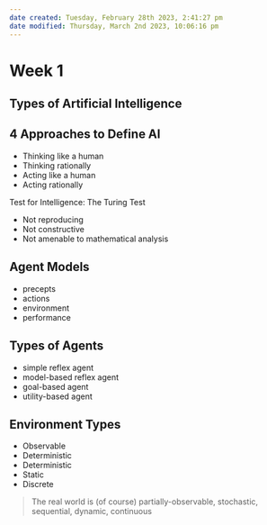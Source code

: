 ```yaml
---
date created: Tuesday, February 28th 2023, 2:41:27 pm
date modified: Thursday, March 2nd 2023, 10:06:16 pm
---
```


# Week 1

## Types of Artificial Intelligence

## 4 Approaches to Define AI

- Thinking like a human
- Thinking rationally
- Acting like a human
- Acting rationally

Test for Intelligence: The Turing Test

- Not reproducing 
- Not constructive 
- Not amenable to mathematical analysis

## Agent Models

- precepts
- actions
- environment
- performance

## Types of Agents

- simple reflex agent
- model-based reflex agent
- goal-based agent
- utility-based agent

## Environment Types

- Observable
- Deterministic
- Deterministic
- Static
- Discrete

> The real world is (of course) partially-observable, stochastic, sequential, dynamic, continuous